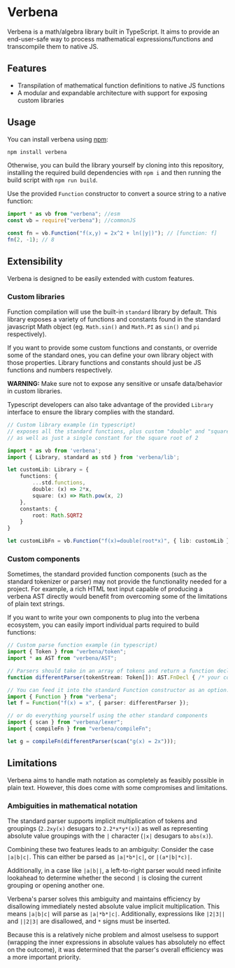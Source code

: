 # Verbena

Verbena is a math/algebra library built in TypeScript. It aims to provide an end-user-safe way to process mathematical expressions/functions and transcompile them to native JS.

## Features

- Transpilation of mathematical function definitions to native JS functions
- A modular and expandable architecture with support for exposing custom libraries

## Usage

You can install verbena using [npm](https://www.npmjs.org/package/verbena):

```sh
npm install verbena
```

Otherwise, you can build the library yourself by cloning into this repository, installing the required build dependencies with `npm i` and then running the build script with `npm run build`.

Use the provided `Function` constructor to convert a source string to a native function:

```js
import * as vb from "verbena"; //esm
const vb = require("verbena"); //commonJS

const fn = vb.Function("f(x,y) = 2x^2 + ln(|y|)"); // [function: f]
fn(2, -1); // 8
```

## Extensibility

Verbena is designed to be easily extended with custom features.

### Custom libraries

Function compilation will use the built-in `standard` library by default. This library exposes a variety of functions and constants found in the standard javascript Math object (eg. `Math.sin()` and `Math.PI` as `sin()` and `pi` respectively).

If you want to provide some custom functions and constants, or override some of the standard ones, you can define your own library object with those properties. Library functions and constants should just be JS functions and numbers respectively.

**WARNING:** Make sure not to expose any sensitive or unsafe data/behavior in custom libraries.

Typescript developers can also take advantage of the provided `Library` interface to ensure the library complies with the standard.

```ts
// Custom library example (in typescript)
// exposes all the standard functions, plus custom "double" and "square" functions
// as well as just a single constant for the square root of 2

import * as vb from 'verbena';
import { Library, standard as std } from 'verbena/lib';

let customLib: Library = {
    functions: {
        ...std.functions,
        double: (x) => 2*x,
        square: (x) => Math.pow(x, 2)
    },
    constants: {
        root: Math.SQRT2
    }
}

let customLibFn = vb.Function("f(x)=double(root*x)", { lib: customLib });
```

### Custom components

Sometimes, the standard provided function components (such as the standard tokenizer or parser) may not provide the functionality needed for a project. For example, a rich HTML text input capable of producing a verbena AST directly would benefit from overcoming some of the limitations of plain text strings.

If you want to write your own components to plug into the verbena ecosystem, you can easily import individual parts required to build functions:

```ts
// Custom parse function example (in typescript)
import { Token } from "verbena/token";
import * as AST from "verbena/AST";

// Parsers should take in an array of tokens and return a function declaration
function differentParser(tokenStream: Token[]): AST.FnDecl { /* your code here */ };

// You can feed it into the standard Function constructor as an option...
import { Function } from "verbena";
let f = Function("f(x) = x", { parser: differentParser });

// or do everything yourself using the other standard components
import { scan } from "verbena/lexer";
import { compileFn } from "verbena/compileFn";

let g = compileFn(differentParser(scan("g(x) = 2x")));
```

## Limitations

Verbena aims to handle math notation as completely as feasibly possible in plain text. However, this does come with some compromises and limitations.

### Ambiguities in mathematical notation

The standard parser supports implicit multiplication of tokens and groupings (`2.2xy(x)` desugars to `2.2*x*y*(x)`) as well as representing absolute value groupings with the `|` character (`|x|` desugars to `abs(x)`). 

Combining these two features leads to an ambiguity: Consider the case `|a|b|c|`. This can either be parsed as `|a|*b*|c|`, or `|(a*|b|*c)|`.

Additionally, in a case like `|a|b||`, a left-to-right parser would need infinite lookahead to determine whether the second `|` is closing the current grouping or opening another one. 

Verbena's parser solves this ambiguity and maintains efficiency by disallowing immediately nested absolute value implicit multiplication. This means `|a|b|c|` will parse as `|a|*b*|c|`. Additionally, expressions like `|2|3||` and `||2|3|` are disallowed, and `*` signs must be inserted. 

Because this is a relatively niche problem and almost uselsess to support (wrapping the inner expressions in absolute values has absolutely no effect on the outcome), it was determined that the parser's overall efficiency was a more important priority.
